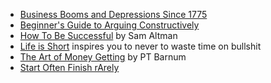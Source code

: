 - [Business Booms and Depressions Since 1775](https://fraser.stlouisfed.org/title/business-booms-depressions-since-1775-145)
- [Beginner's Guide to Arguing Constructively](https://liamrosen.com/arguments.html)
- [How To Be Successful](https://blog.samaltman.com/how-to-be-successful) by Sam Altman
- [Life is Short](http://paulgraham.com/vb.html) inspires you to never to waste time on bullshit
- [The Art of Money Getting](https://www.gutenberg.org/files/8581/8581-h/8581-h.htm) by PT Barnum
- [Start Often Finish rArely](https://tilde.town/~dozens/sofa/)

